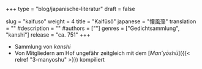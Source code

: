 +++
type = "blog/japanische-literatur"
draft = false

slug = "kaifuso"
weight = 4
title = "Kaifūsō"
japanese = "懐風藻"
translation = ""
#description = ""
#authors = [""]
genres = ["Gedichtsammlung", "kanshi"]
release = "ca. 751"
+++

- Sammlung von *kanshi*
- Von Mitgliedern am Hof ungefähr zeitgleich mit dem [*Man’yōshū*]({{< relref "3-manyoshu" >}}) kompiliert
